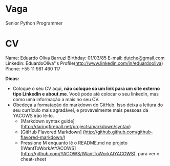 # Vaga

Senior Python Programmer


# CV

Name:      Eduardo Oliva Barruzi
Birthday:  01/03/85
E-mail:    [dutche@gmail.com](mailto:dutche@gmail.com)
Linkedin:  EduardoOliva''s Profile(http://www.linkedin.com/in/eduardooliva)
Phone:      +55 11 981 460 117

__Dicas:__

* Coloque o seu CV aqui, __não coloque só um link para um site externo tipo LinkedIn e about.me__. Você pode até colocar o seu linkedin, mas como uma informação a mais no seu CV.
* Obedeça a formatação do markdown do GitHub. Isso deixa a leitura do seu currículo mais agradável, e provavelmente mais pessoas da YACOWS irão lê-lo.
	* [Markdown syntax guide] (http://daringfireball.net/projects/markdown/syntax)
	* [GitHub Flavored Markdown] (http://github.github.com/github-flavored-markdown/)
	* Pressione M enquanto lê o README.md no projeto [IWantToWorkAtYACOWS] (http://github.com/YACOWS/IWantToWorkAtYACOWS), para ver o cheat-sheet
